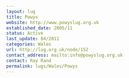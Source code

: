 ```yaml
---
layout: lug
title: Powys
website: http://www.powyslug.org.uk
established_date: 2005/11
status: Active
last_update: 04/2011
categories: Wales
url: http://lug.org.uk/node/152
contact_address: mailto:info@powyslug.org.uk
contact: Ray Rand
permalink: lugs/Wales/Powys
---
```

